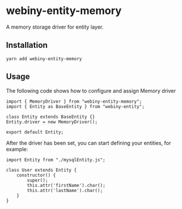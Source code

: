 # webiny-entity-memory
A memory storage driver for entity layer.

## Installation
`yarn add webiny-entity-memory`

## Usage
The following code shows how to configure and assign Memory driver

```
import { MemoryDriver } from "webiny-entity-memory";
import { Entity as BaseEntity } from "webiny-entity";

class Entity extends BaseEntity {}
Entity.driver = new MemoryDriver();

export default Entity;
```

After the driver has been set, you can start defining your entities, for example:

```
import Entity from "./mysqlEntity.js";

class User extends Entity {
    constructor() {
        super();
        this.attr('firstName').char();
        this.attr('lastName').char();
    }
}
```
